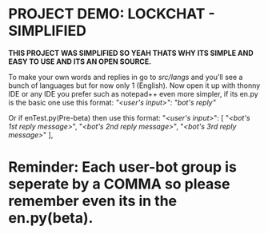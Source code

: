 # PROJECT DEMO: LOCKCHAT - SIMPLIFIED

**THIS PROJECT WAS SIMPLIFIED SO YEAH THATS WHY ITS SIMPLE AND EASY TO USE AND ITS AN OPEN SOURCE.**

To make your own words and replies in go to *src/langs* and you'll see a bunch of languages but for now only 1 (English).
Now open it up with thonny IDE or any IDE you prefer such as notepad++ even more simpler, if its en.py is the basic one use this format:
*"<user's input>": "bot's reply"*

Or if enTest.py(Pre-beta) then use this format:
"*<user's input>*": [
        "*<bot's 1st reply message>*",
        "*<bot's 2nd reply message>*",
        "*<bot's 3rd reply message>*"
    ],
# Reminder: Each user-bot group is seperate by a **COMMA** so please remember even its in the en.py(beta).